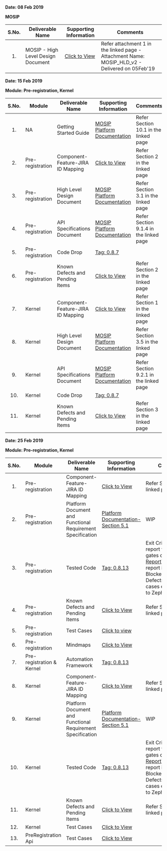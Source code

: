 **Date: 08 Feb 2019** 

**MOSIP**

|**S.No.**| **Deliverable Name**| **Supporting Information**|**Comments**|
|:------:|-----|---|---|
|1.|MOSIP - High Level Design Document|[Click to View](Deliverables---Attachments)|Refer attachment 1 in the linked page - Attachment Name: MOSIP_HLD_v2 - Delivered on 05Feb'19|


**Date: 15 Feb 2019**

**Module: Pre-registration, Kernel**

|**S.No.**|**Module**|**Deliverable Name**| **Supporting Information**|**Comments**|
|:------:|-----|---|---|---|
|1.|NA|Getting Started Guide|[MOSIP Platform Documentation](Platform-Documentation)|Refer Section 10.1 in the linked page|
|2.|Pre-registration|Component-Feature-JIRA ID Mapping|[Click to View](Component-x-Feature-x-JIRA-ID-Mapping)|Refer Section 2 in the linked page|
|3.|Pre-registration|High Level Design Document|[MOSIP Platform Documentation](Platform-Documentation)|Refer Section 3.1 in the linked page|
|4.|Pre-registration|API Specifications Document|[MOSIP Platform Documentation](Platform-Documentation)|Refer Section 9.1.4 in the linked page|
|5.|Pre-registration|Code Drop|[Tag: 0.8.7](/mosip/mosip/releases/tag/0.8.7)||
|6.|Pre-registration|Known Defects and Pending Items|[Click to View](Deliverables---Attachments)|Refer Section 2 in the linked page|
|7.|Kernel|Component-Feature-JIRA ID Mapping|[Click to View](Component-x-Feature-x-JIRA-ID-Mapping)|Refer Section 1 in the linked page|
|8.|Kernel|High Level Design Document|[MOSIP Platform Documentation](Platform-Documentation)|Refer Section 3.5 in the linked page|
|9.|Kernel|API Specifications Document |[MOSIP Platform Documentation](Platform-Documentation)|Refer Section 9.2.1 in the linked page|
|10.|Kernel|Code Drop|[Tag: 0.8.7](/mosip/mosip/releases/tag/0.8.7)||
|11.|Kernel|Known Defects and Pending Items|[Click to View](Deliverables---Attachments)|Refer Section 3 in the linked page|


**Date: 25 Feb 2019**

**Module: Pre-registration, Kernel**

|**S.No.**|**Module**|**Deliverable Name**| **Supporting Information**|**Comments**|
|:------:|-----|---|---|---|
|1.|Pre-registration|Component-Feature-JIRA ID Mapping|[Click to View](Component-x-Feature-x-JIRA-ID-Mapping)|Refer Section 2 in the linked page|
|2.|Pre-registration|Platform Document and Functional Requirement Specification|[Platform Documentation-Section 5.1](Platform-Documentation)|WIP|
|3.|Pre-registration|Tested Code|[Tag: 0.8.13](/mosip/mosip/releases/tag/0.8.13)|Exit Criteria: Sonar report with all quality gates cleared ([Sonar Report](//104.215.158.154:9000/dashboard?id=io.mosip.preregistration%3Apre-registration-parent)), Zephyr report indicating: No Blocker/Critical/Major Defects, 100% test cases executed (link to Zephyr report)|
|4.|Pre-registration|Known Defects and Pending Items|[Click to View](/mosip/mosip/wiki/Deliverables---Attachments)|Refer Section 4 in the linked page|
|5.|Pre-registration|Test Cases|[Click to view](//mosipid.atlassian.net/browse/MOS-17241?jql=project%20%3D%2010000%20AND%20issuetype%20%3D%20Test%20and%20%22Epic%20Link%22%3DMOS-2)||
|6.|Pre-registration|Mindmaps|[Click to View](/mosip/mosip/tree/master/docs/testing/Pre-Registration/Mindmaps)||
|7.|Pre-registration & Kernel|Automation Framework|[Tag: 0.8.13](/mosip/mosip/releases/tag/0.8.13)||
|8.|Kernel|Component-Feature-JIRA ID Mapping|[Click to View](/mosip/mosip/wiki/Component-x-Feature-x-JIRA-ID-Mapping)|Refer Section 1 in the linked page|
|9.|Kernel|Platform Document and Functional Requirement Specification|[Platform Documentation-Section 5.1 ](/mosip/mosip/wiki/Platform-Documentation)|WIP|
|10.|Kernel|Tested Code|[Tag: 0.8.13](/mosip/mosip/releases/tag/0.8.13)|Exit Criteria: Sonar report with all quality gates cleared ([Sonar Report](//104.215.158.154:9000/dashboard?id=io.mosip.kernel%3Akernel-parent)), Zephyr report indicating: No Blocker/Critical/Major Defects, 100% test cases executed (link to Zephyr report)|
|11.|Kernel|Known Defects and Pending Items|[Click to View](/mosip/mosip/wiki/Deliverables---Attachments)|Refer Section 5 in the linked page|
|12.|Kernel|Test Cases|[Click to View](/mosip/mosip/wiki/Testing-Attachments---Kernel)|
|13.|PreRegistration Api|Test Cases|[Click to View](/mosip/mosip/wiki/Testing-Attachments-PreRegistration-Api)|